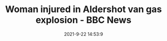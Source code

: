 ---
"title": "Woman injured in Aldershot van gas explosion - BBC News"
"date": "2021-9-22 14:53:9"
"feed_name": "GOOGLENEWSINDUSTRIAL"
"feed_website": "https://news.google.com/search?q=industrial%2Bincident&hl=en-US&gl=US&ceid=US:en"
"feed_rss": "https://news.google.com/rss/search?q=industrial%2Bincident&hl=en-US&gl=US&ceid=US:en"
"link": "https://www.bbc.com/news/uk-england-hampshire-58649902"
"file": "_posts/2021-1-1-a76ab83d291509ea85056c6173e152c223505c0b.md"
"accident": "1"
"drilling": "0"
"dead": "0"
"injured": "1"
"where": "industrial site"
"place": "Aldershot"
---